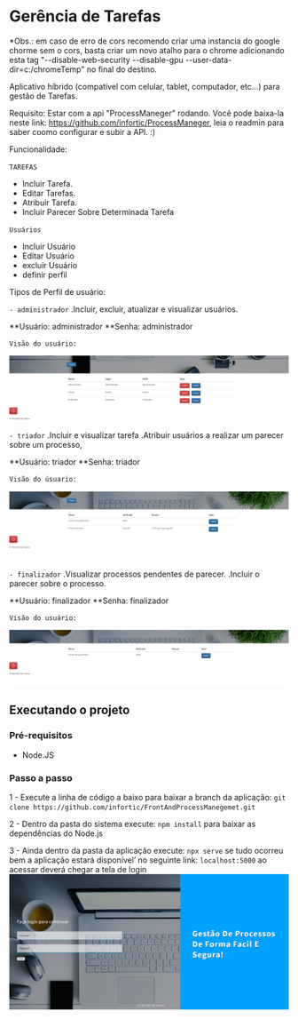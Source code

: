# Gerência de Tarefas

*Obs.: em caso de erro de cors recomendo criar uma instancia do google chorme sem o cors, basta criar um novo atalho para o chrome adicionando esta tag "--disable-web-security --disable-gpu --user-data-dir=c:/chromeTemp" no final do destino. 


Aplicativo híbrido (compatível com celular, tablet, computador, etc...) para gestão de Tarefas.

Requisito: 
Estar com a api "ProcessManeger" rodando. Você pode baixa-la neste link: https://github.com/infortic/ProcessManeger, leia o readmin para saber coomo configurar e subir a API. :)

Funcionalidade: 

`TAREFAS`
- Incluir Tarefa.
- Editar Tarefas.
- Atribuir Tarefa.
- Incluir Parecer Sobre Determinada Tarefa



`Usuários`
- Incluir Usuário 
- Editar Usuário
- excluir Usuário
- definir perfil

Tipos de Perfil  de usuário: 

`- administrador`
.Incluir, excluir, atualizar e visualizar usuários.

**Usuário: administrador
**Senha: administrador 
```
Visão do usuário:
```
![alt text](imgs/adm.png)

`- triador`
.Incluir e visualizar tarefa
.Atribuir usuários a realizar um parecer sobre um processo,

**Usuário: triador
**Senha: triador 

```
Visão do úsuario:

```
![alt text](imgs/tri.png)

`- finalizador`
.Visualizar processos pendentes de parecer.
.Incluir o parecer sobre o processo.

**Usuário: finalizador
**Senha: finalizador 

```
Visão do usuário:

```
![alt text](imgs/fin.png)


## Executando o projeto

### Pré-requisitos
* Node.JS

### Passo a passo

1 - Execute a linha de código a baixo para baixar a branch da aplicação: 
`git clone https://github.com/infortic/FrontAndProcessManegemet.git`

2 - Dentro da pasta do sistema execute: 
`npm install`
para baixar as dependências do Node.js

3 - Ainda dentro da pasta da aplicação execute: 
`npx serve`
se tudo ocorreu bem a aplicação estará disponível’ no seguinte link: `localhost:5000` 
ao acessar deverá chegar a tela de login
![alt text](imgs/login.png)

